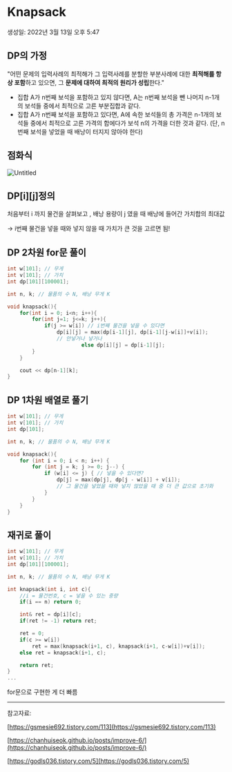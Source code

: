 # Knapsack

생성일: 2022년 3월 13일 오후 5:47

## DP의 가정

"어떤 문제의 입력사례의 최적해가 그 입력사례를 분할한 부분사례에 대한 **최적해를 항상 포함**하고 있으면, 그 **문제에 대하여 최적의 원리가 성립**한다."

- 집합 A가 n번째 보석을 포함하고 있지 않다면, A는 n번째 보석을 뺀 나머지 n-1개의 보석들 중에서 최적으로 고른 부분집합과 같다.
- 집합 A가 n번째 보석을 포함하고 있다면, A에 속한 보석들의 총 가격은 n-1개의 보석들 중에서 최적으로 고른 가격의 합에다가 보석 n의 가격을 더한 것과 같다. (단, n번째 보석을 넣었을 때 배낭이 터지지 않아야 한다)

## 점화식

![Untitled](Knapsack%200b2d2/Untitled.png)

## DP[i][j]정의

처음부터 i 까지 물건을 살펴보고 , 배낭 용량이 j 였을 때 배낭에 들어간 가치합의 최대값

→ i번째 물건을 넣을 때와 넣지 않을 때 가치가 큰 것을 고르면 됨!

## DP 2차원 for문 풀이

```cpp
int w[101]; // 무게
int v[101]; // 가치
int dp[101][100001];

int n, k; // 물품의 수 N, 배낭 무게 K

void knapsack(){
    for(int i = 0; i<n; i++){
        for(int j=1; j<=k; j++){
            if(j >= w[i]) // i번째 물건을 넣을 수 있다면 
                dp[i][j] = max(dp[i-1][j], dp[i-1][j-w[i]]+v[i]);
                // 안넣거나 넣거나
						else dp[i][j] = dp[i-1][j];
        }
    }

    cout << dp[n-1][k];
}
```

## DP 1차원 배열로 풀기

```cpp
int w[101]; // 무게
int v[101]; // 가치
int dp[101];

int n, k; // 물품의 수 N, 배낭 무게 K

void knapsack(){
    for (int i = 0; i < n; i++) {
		for (int j = k; j >= 0; j--) {
			if (w[i] <= j) { // 넣을 수 있다면?
				dp[j] = max(dp[j], dp[j - w[i]] + v[i]);
                // 그 물건을 넣었을 때와 넣지 않았을 때 중 더 큰 값으로 초기화
			}
		}
	}
}
```

## 재귀로 풀이

```cpp
int w[101]; // 무게
int v[101]; // 가치
int dp[101][100001];

int n, k; // 물품의 수 N, 배낭 무게 K

int knapsack(int i, int c){
    //i = 물건번호, c = 넣을 수 있는 중량
    if(i == n) return 0;

    int& ret = dp[i][c];
    if(ret != -1) return ret;

    ret = 0;
    if(c >= w[i])
        ret = max(knapsack(i+1, c), knapsack(i+1, c-w[i])+v[i]);
    else ret = knapsack(i+1, c);

    return ret;
}
... 
```

for문으로 구현한 게 더 빠름

---

참고자료:

[https://gsmesie692.tistory.com/113](https://gsmesie692.tistory.com/113)

[https://chanhuiseok.github.io/posts/improve-6/](https://chanhuiseok.github.io/posts/improve-6/)

[https://godls036.tistory.com/5](https://godls036.tistory.com/5)